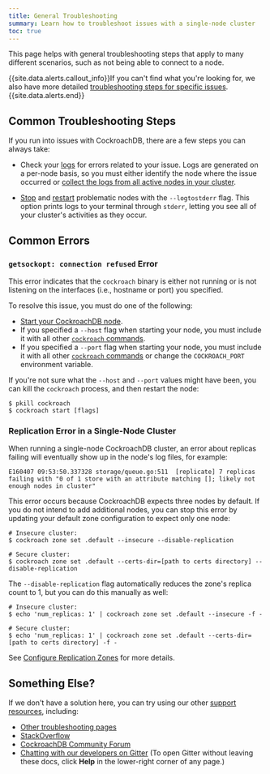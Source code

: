```yaml
---
title: General Troubleshooting
summary: Learn how to troubleshoot issues with a single-node cluster
toc: true
---
```


This page helps with general troubleshooting steps that apply to many different scenarios, such as not being able to connect to a node.

{{site.data.alerts.callout_info}}If you can't find what you're looking for, we also have more detailed <a href="troubleshooting-overview.html">troubleshooting steps for specific issues</a>.{{site.data.alerts.end}}


## Common Troubleshooting Steps

If you run into issues with CockroachDB, there are a few steps you can always take:
 
- Check your [logs](debug-and-error-logs.html) for errors related to your issue. Logs are generated on a per-node basis, so you must either identify the node where the issue occurred or [collect the logs from all active nodes in your cluster](debug-zip.html).

- [Stop](stop-a-node.html) and [restart](start-a-node.html) problematic nodes with the `--logtostderr` flag. This option prints logs to your terminal through `stderr`, letting you see all of your cluster's activities as they occur.

## Common Errors

### `getsockopt: connection refused` Error

This error indicates that the `cockroach` binary is either not running or is not listening on the interfaces (i.e., hostname or port) you specified.

To resolve this issue, you must do one of the following:

- [Start your CockroachDB node](start-a-node.html).
- If you specified a `--host` flag when starting your node, you must include it with all other [`cockroach` commands](cockroach-commands.html).
- If you specified a `--port` flag when starting your node, you must include it with all other [`cockroach` commands](cockroach-commands.html) or change the `COCKROACH_PORT` environment variable.

If you're not sure what the `--host` and `--port` values might have been, you can kill the `cockroach` process, and then restart the node:

~~~ shell
$ pkill cockroach
$ cockroach start [flags]
~~~

### Replication Error in a Single-Node Cluster

When running a single-node CockroachDB cluster, an error about replicas failing will eventually show up in the node's log files, for example:

~~~ shell
E160407 09:53:50.337328 storage/queue.go:511  [replicate] 7 replicas failing with "0 of 1 store with an attribute matching []; likely not enough nodes in cluster"
~~~

This error occurs because CockroachDB expects three nodes by default. If you do not intend to add additional nodes, you can stop this error by updating your default zone configuration to expect only one node:

~~~ shell
# Insecure cluster:
$ cockroach zone set .default --insecure --disable-replication

# Secure cluster:
$ cockroach zone set .default --certs-dir=[path to certs directory] --disable-replication
~~~

The `--disable-replication` flag automatically reduces the zone's replica count to 1, but you can do this manually as well:

~~~ shell
# Insecure cluster:
$ echo 'num_replicas: 1' | cockroach zone set .default --insecure -f -

# Secure cluster:
$ echo 'num_replicas: 1' | cockroach zone set .default --certs-dir=[path to certs directory] -f -
~~~

See [Configure Replication Zones](configure-replication-zones.html) for more details.

## Something Else?

If we don't have a solution here, you can try using our other [support resources](support-resources.html), including:

- [Other troubleshooting pages](troubleshooting-overview.html)
- [StackOverflow](http://stackoverflow.com/questions/tagged/cockroachdb)
- [CockroachDB Community Forum](https://forum.cockroachlabs.com)
- [Chatting with our developers on Gitter](https://gitter.im/cockroachdb/cockroach) (To open Gitter without leaving these docs, click **Help** in the lower-right corner of any page.)
